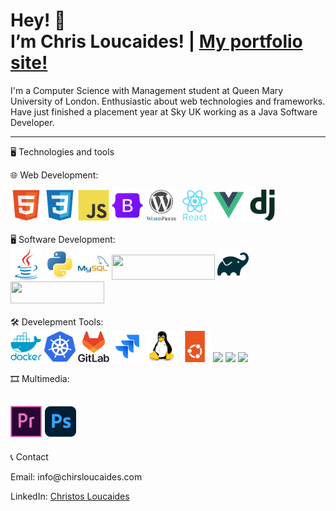 <h1> Hey! 👋 <br> I’m Chris Loucaides! | <a href="https://www.chrisloucaides.com/" target="_blank">My portfolio site!</a> </h1>


<p>I'm a Computer Science with Management student at Queen Mary University of London. Enthusiastic about web technologies and frameworks.
Have just finished a placement year at Sky UK working as a Java Software Developer.</p>

---

🖥️ Technologies and tools

🌐 Web Development:

<img src="https://github.com/devicons/devicon/blob/master/icons/html5/html5-original.svg" width="50px" height="50px"> <img src="https://github.com/devicons/devicon/blob/master/icons/css3/css3-original.svg" width="50px" height="50px"> <img src="https://github.com/devicons/devicon/blob/master/icons/javascript/javascript-original.svg" width="50px" height="50px"> <img src="https://github.com/devicons/devicon/blob/master/icons/bootstrap/bootstrap-original.svg" width="50px" height="50px">
<img src="https://github.com/devicons/devicon/blob/master/icons/wordpress/wordpress-original.svg" width="50px" height="50px"> <img src="https://github.com/devicons/devicon/blob/master/icons/react/react-original-wordmark.svg" width="50px" height="50px"> <img src="https://github.com/devicons/devicon/blob/master/icons/vuejs/vuejs-original.svg" width="50px" height="50px"> <img src="https://github.com/devicons/devicon/blob/master/icons/django/django-plain.svg" width="50px" height="50px">
<br/>
<br/>
🖥 Software Development: <br/>
<img src="https://github.com/devicons/devicon/blob/master/icons/java/java-original.svg" width="50px" height="50px"> <img src="https://github.com/devicons/devicon/blob/master/icons/python/python-original.svg" width="50px" height="50px"> <img src="https://github.com/devicons/devicon/blob/master/icons/mysql/mysql-original-wordmark.svg" width="50px" height="50px"> <img src="https://upload.wikimedia.org/wikipedia/commons/e/e7/Visual_Paradigm_logo.png" width="165px" height="40px"> <img src="https://github.com/devicons/devicon/blob/master/icons/gradle/gradle-original.svg" width="50px" height="50px"> <img src="https://upload.wikimedia.org/wikipedia/commons/thumb/5/52/Apache_Maven_logo.svg/340px-Apache_Maven_logo.svg.png?20190703111750" width="150px" height="35px">
<br/>
<br/>
🛠 Develepment Tools: <br/>
<img src="https://github.com/devicons/devicon/blob/master/icons/docker/docker-plain-wordmark.svg" height="50px"> <img src="https://github.com/devicons/devicon/blob/master/icons/kubernetes/kubernetes-plain.svg" height="50px"> <img src="https://github.com/devicons/devicon/blob/master/icons/gitlab/gitlab-original-wordmark.svg" height="50px"> <img src="https://github.com/devicons/devicon/blob/master/icons/jira/jira-original.svg" height="50px"> <img src="https://github.com/devicons/devicon/blob/master/icons/linux/linux-original.svg" height="50px"> <img src="https://github.com/devicons/devicon/blob/master/icons/ubuntu/ubuntu-original.svg" height="50px"> <img src="https://static-00.iconduck.com/assets.00/pop-os-icon-512x512-j4ghbj1n.png" height="50px"> <img src="https://upload.wikimedia.org/wikipedia/commons/thumb/9/9c/IntelliJ_IDEA_Icon.svg/1200px-IntelliJ_IDEA_Icon.svg.png" height="50px"> <img src="https://upload.wikimedia.org/wikipedia/commons/8/8e/TeamCity_Icon.png" height="50px"> 

🎞️ Multimedia:

  <img src="https://github.com/devicons/devicon/blob/master/icons/premierepro/premierepro-original.svg" width="50px" height="50px"> <img src="https://github.com/devicons/devicon/blob/master/icons/photoshop/photoshop-original.svg" width="50px" height="50px">
---

📞 Contact

<p>Email: info@chirsloucaides.com</p>
<p>LinkedIn: <a href="https://www.linkedin.com/in/chrisloucaides/" target = "_blank">Christos Loucaides</a></p>

<!---
ChrisLoucaides/ChrisLoucaides is a ✨ special ✨ repository because its `README.md` (this file) appears on your GitHub profile.
You can click the Preview link to take a look at your changes.
--->
